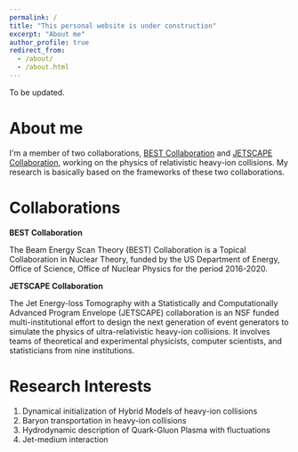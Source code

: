 ```yaml
---
permalink: /
title: "This personal website is under construction"
excerpt: "About me"
author_profile: true
redirect_from: 
  - /about/
  - /about.html
---
```


To be updated.

About me
======
I'm a member of two collaborations, [BEST Collaboration](https://www.bnl.gov/physics/best/) and [JETSCAPE Collaboration](http://jetscape.wayne.edu/), working on the physics of relativistic heavy-ion collisions. My research is basically based on the frameworks of these two collaborations. 

Collaborations
======

**BEST Collaboration**

The Beam Energy Scan Theory (BEST) Collaboration is a Topical Collaboration in Nuclear Theory, funded by the US Department of Energy, Office of Science, Office of Nuclear Physics for the period 2016-2020.


**JETSCAPE Collaboration**

The Jet Energy-loss Tomography with a Statistically and Computationally Advanced Program Envelope (JETSCAPE) collaboration is an NSF funded multi-institutional effort to design the next generation of event generators to simulate the physics of ultra-relativistic heavy-ion collisions. It involves teams of theoretical and experimental physicists, computer scientists, and statisticians from nine institutions.


Research Interests
======
1. Dynamical initialization of Hybrid Models of heavy-ion collisions
1. Baryon transportation in heavy-ion collisions
1. Hydrodynamic description of Quark-Gluon Plasma with fluctuations
1. Jet-medium interaction

